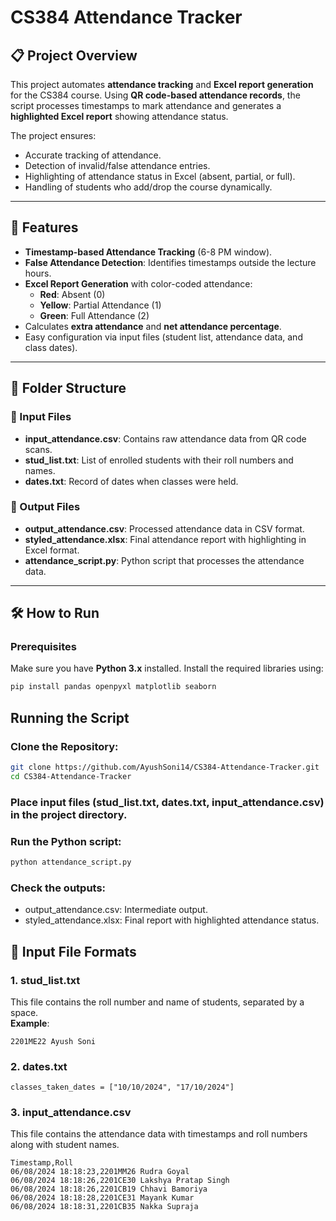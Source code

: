 # CS384 Attendance Tracker

## 📋 Project Overview
This project automates **attendance tracking** and **Excel report generation** for the CS384 course. Using **QR code-based attendance records**, the script processes timestamps to mark attendance and generates a **highlighted Excel report** showing attendance status.

The project ensures:
- Accurate tracking of attendance.
- Detection of invalid/false attendance entries.
- Highlighting of attendance status in Excel (absent, partial, or full).
- Handling of students who add/drop the course dynamically.

---

## 🚀 Features
- **Timestamp-based Attendance Tracking** (6-8 PM window).  
- **False Attendance Detection**: Identifies timestamps outside the lecture hours.  
- **Excel Report Generation** with color-coded attendance:
  - **Red**: Absent (0)  
  - **Yellow**: Partial Attendance (1)  
  - **Green**: Full Attendance (2)  
- Calculates **extra attendance** and **net attendance percentage**.  
- Easy configuration via input files (student list, attendance data, and class dates).

---

## 📂 Folder Structure
### 📄 Input Files
- **input_attendance.csv**: Contains raw attendance data from QR code scans.
- **stud_list.txt**: List of enrolled students with their roll numbers and names.
- **dates.txt**: Record of dates when classes were held.

### 📄 Output Files
- **output_attendance.csv**: Processed attendance data in CSV format.
- **styled_attendance.xlsx**: Final attendance report with highlighting in Excel format.
- **attendance_script.py**: Python script that processes the attendance data.

---

## 🛠️ How to Run

### Prerequisites
Make sure you have **Python 3.x** installed. Install the required libraries using:
```bash
pip install pandas openpyxl matplotlib seaborn
```
## Running the Script

### Clone the Repository:
```bash
git clone https://github.com/AyushSoni14/CS384-Attendance-Tracker.git
cd CS384-Attendance-Tracker
```
### Place input files (stud_list.txt, dates.txt, input_attendance.csv) in the project directory.
### Run the Python script:
```bash
python attendance_script.py
```
### Check the outputs:
- output_attendance.csv: Intermediate output.
- styled_attendance.xlsx: Final report with highlighted attendance status.
## 📄 Input File Formats

### 1. **stud_list.txt**
This file contains the roll number and name of students, separated by a space.  
**Example**:
```plaintext
2201ME22 Ayush Soni
```
### 2. **dates.txt**
```plaintext
classes_taken_dates = ["10/10/2024", "17/10/2024"]
```
### 3. **input_attendance.csv**
This file contains the attendance data with timestamps and roll numbers along with student names.
```plaintext
Timestamp,Roll
06/08/2024 18:18:23,2201MM26 Rudra Goyal
06/08/2024 18:18:26,2201CE30 Lakshya Pratap Singh
06/08/2024 18:18:26,2201CB19 Chhavi Bamoriya
06/08/2024 18:18:28,2201CE31 Mayank Kumar
06/08/2024 18:18:31,2201CB35 Nakka Supraja

```
